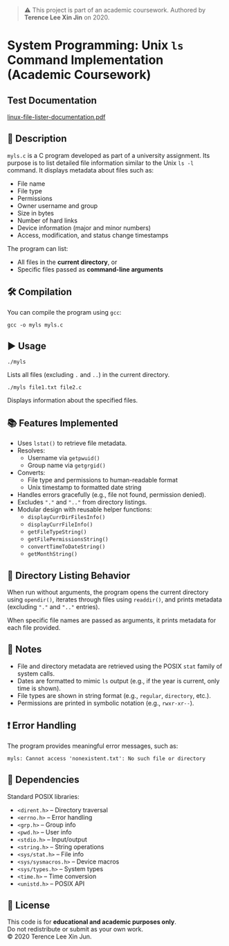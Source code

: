> ⚠️ This project is part of an academic coursework.
> Authored by **Terence Lee Xin Jin** on 2020.

# System Programming: Unix `ls` Command Implementation (Academic Coursework)

## Test Documentation
[linux-file-lister-documentation.pdf](https://github.com/user-attachments/files/20114046/linux-file-lister-documentation.pdf)


## 📄 Description

`myls.c` is a C program developed as part of a university assignment. Its purpose is to list detailed file information similar to the Unix `ls -l` command. It displays metadata about files such as:

- File name  
- File type  
- Permissions  
- Owner username and group  
- Size in bytes  
- Number of hard links  
- Device information (major and minor numbers)  
- Access, modification, and status change timestamps  

The program can list:
- All files in the **current directory**, or  
- Specific files passed as **command-line arguments**

## 🛠️ Compilation

You can compile the program using `gcc`:

```
gcc -o myls myls.c
```

## ▶️ Usage

```
./myls
```

Lists all files (excluding `.` and `..`) in the current directory.

```
./myls file1.txt file2.c
```

Displays information about the specified files.

## 📚 Features Implemented

- Uses `lstat()` to retrieve file metadata.
- Resolves:
  - Username via `getpwuid()`
  - Group name via `getgrgid()`
- Converts:
  - File type and permissions to human-readable format
  - Unix timestamp to formatted date string
- Handles errors gracefully (e.g., file not found, permission denied).
- Excludes `"."` and `".."` from directory listings.
- Modular design with reusable helper functions:
  - `displayCurrDirFilesInfo()`
  - `displayCurrFileInfo()`
  - `getFileTypeString()`
  - `getFilePermissionsString()`
  - `convertTimeToDateString()`
  - `getMonthString()`

## 📁 Directory Listing Behavior

When run without arguments, the program opens the current directory using `opendir()`, iterates through files using `readdir()`, and prints metadata (excluding `"."` and `".."` entries). 

When specific file names are passed as arguments, it prints metadata for each file provided.

## 🧠 Notes

- File and directory metadata are retrieved using the POSIX `stat` family of system calls.
- Dates are formatted to mimic `ls` output (e.g., if the year is current, only time is shown).
- File types are shown in string format (e.g., `regular`, `directory`, etc.).
- Permissions are printed in symbolic notation (e.g., `rwxr-xr--`).

## ❗ Error Handling

The program provides meaningful error messages, such as:

```
myls: Cannot access 'nonexistent.txt': No such file or directory
```

## 📌 Dependencies

Standard POSIX libraries:
- `<dirent.h>` – Directory traversal  
- `<errno.h>` – Error handling  
- `<grp.h>` – Group info  
- `<pwd.h>` – User info  
- `<stdio.h>` – Input/output  
- `<string.h>` – String operations  
- `<sys/stat.h>` – File info  
- `<sys/sysmacros.h>` – Device macros  
- `<sys/types.h>` – System types  
- `<time.h>` – Time conversion  
- `<unistd.h>` – POSIX API

## 📘 License

This code is for **educational and academic purposes only**.  
Do not redistribute or submit as your own work.  
© 2020 Terence Lee Xin Jun.
